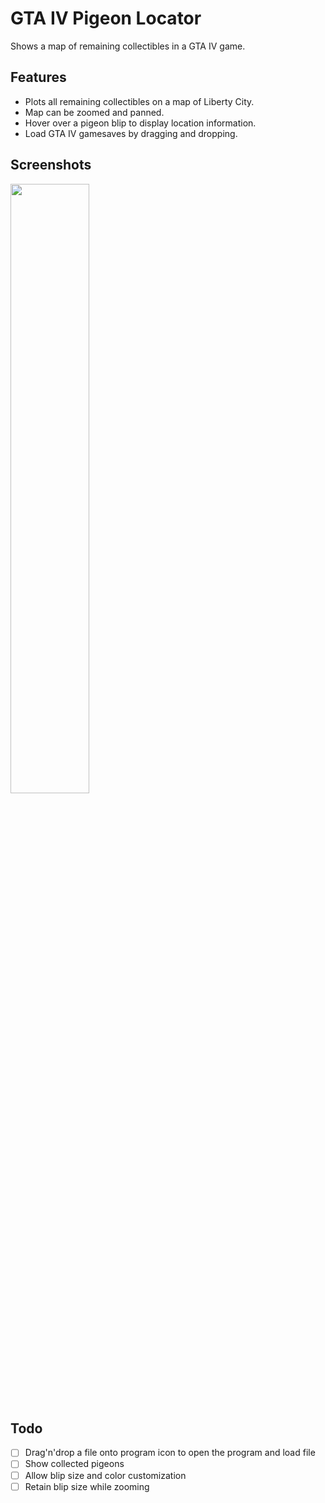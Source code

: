 # GTA IV Pigeon Locator
Shows a map of remaining collectibles in a GTA IV game.

## Features
- Plots all remaining collectibles on a map of Liberty City.
- Map can be zoomed and panned.
- Hover over a pigeon blip to display location information.
- Load GTA IV gamesaves by dragging and dropping.

## Screenshots
<img src="https://i.imgur.com/SdPySbW.png" width="50%" height="50%" />

## Todo
- [ ] Drag'n'drop a file onto program icon to open the program and load file
- [ ] Show collected pigeons
- [ ] Allow blip size and color customization
- [ ] Retain blip size while zooming

